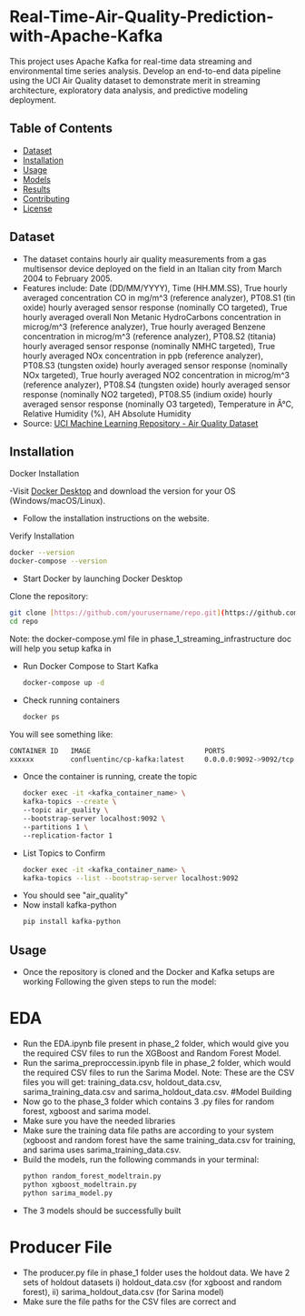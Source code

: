 # Real-Time-Air-Quality-Prediction-with-Apache-Kafka
This project uses Apache Kafka for real-time data streaming and environmental time series analysis. Develop an end-to-end data pipeline using the UCI Air Quality dataset to demonstrate merit in streaming architecture, exploratory data analysis, and predictive modeling deployment. 

## Table of Contents
- [Dataset](#dataset)
- [Installation](#installation)
- [Usage](#usage)
- [Models](#models)
- [Results](#results)
- [Contributing](#contributing)
- [License](#license)

## Dataset
- The dataset contains hourly air quality measurements from a gas multisensor device deployed on the field in an Italian city from March 2004 to February 2005.
- Features include: Date	(DD/MM/YYYY), Time	(HH.MM.SS), True hourly averaged concentration CO in mg/m^3  (reference analyzer), PT08.S1 (tin oxide)  hourly averaged sensor response (nominally  CO targeted), True hourly averaged overall Non Metanic HydroCarbons concentration in microg/m^3 (reference analyzer), True hourly averaged Benzene concentration  in microg/m^3 (reference analyzer), PT08.S2 (titania) hourly averaged sensor response (nominally NMHC targeted), True hourly averaged NOx concentration  in ppb (reference analyzer), PT08.S3 (tungsten oxide) hourly averaged sensor response (nominally NOx targeted), True hourly averaged NO2 concentration in microg/m^3 (reference analyzer), PT08.S4 (tungsten oxide) hourly averaged sensor response (nominally NO2 targeted), PT08.S5 (indium oxide) hourly averaged sensor response (nominally O3 targeted), Temperature in Â°C, Relative Humidity (%), AH Absolute Humidity
- Source: [UCI Machine Learning Repository - Air Quality Dataset](https://archive.ics.uci.edu/ml/datasets/Air+Quality)

## Installation

Docker Installation

-Visit [Docker Desktop](https://www.docker.com/products/docker-desktop/) and download the version for your OS (Windows/macOS/Linux).
- Follow the installation instructions on the website.
  
Verify Installation
 ```bash 
 docker --version
 docker-compose --version
  ```
- Start Docker by launching Docker Desktop

Clone the repository:
   ```bash
   git clone [https://github.com/yourusername/repo.git](https://github.com/anshika2698/Real-Time-Air-Quality-Prediction-with-Apache-Kafka.git)
   cd repo
   ```
Note: the docker-compose.yml file in phase_1_streaming_infrastructure doc will help you setup kafka in 

- Run Docker Compose to Start Kafka
  ```bash
  docker-compose up -d
  ```
- Check running containers
   ```bash
  docker ps
  ```
You will see something like:
```bash
CONTAINER ID   IMAGE                            PORTS
xxxxxx         confluentinc/cp-kafka:latest     0.0.0.0:9092->9092/tcp
```
- Once the container is running, create the topic
   ```bash
  docker exec -it <kafka_container_name> \
  kafka-topics --create \
  --topic air_quality \
  --bootstrap-server localhost:9092 \
  --partitions 1 \
  --replication-factor 1
  ```
- List Topics to Confirm
  ```bash
  docker exec -it <kafka_container_name> \
  kafka-topics --list --bootstrap-server localhost:9092
  ```
- You should see "air_quality"
- Now install kafka-python
  ```bash
  pip install kafka-python
  ```
## Usage
 - Once the repository is cloned and the Docker and Kafka setups are working
 Following the given steps to run the model:
# EDA
- Run the EDA.ipynb file present in phase_2 folder, which would give you the required CSV files to run the XGBoost and Random Forest Model.
- Run the sarima_preproccessin.ipynb file in phase_2 folder, which would the required CSV files to run the Sarima Model.
Note:
These are the CSV files you will get: training_data.csv, holdout_data.csv, sarima_training_data.csv and sarima_holdout_data.csv.
#Model Building
- Now go to the phase_3 folder which contains 3 .py files for random forest, xgboost and sarima model.
- Make sure you have the needed libraries
- Make sure the training data file paths are according to your system (xgboost and random forest have the same training_data.csv for training, and sarima uses sarima_training_data.csv.
- Build the models, run the following commands in your terminal: 
  ```bash
  python random_forest_modeltrain.py
  python xgboost_modeltrain.py
  python sarima_model.py
  ```    
- The 3 models should be successfully built
  
# Producer File

- The producer.py file in phase_1 folder uses the holdout data. We have 2 sets of holdout datasets i) holdout_data.csv (for xgboost and random forest), ii) sarima_holdout_data.csv (for Sarina model)
- Make sure the file paths for the CSV files are correct and 
